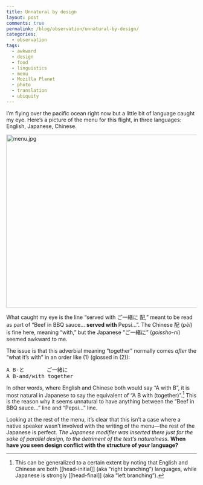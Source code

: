 ```yaml
---
title: Unnatural by design
layout: post
comments: true
permalink: /blog/observation/unnatural-by-design/
categories:
  - observation
tags:
  - awkward
  - design
  - food
  - linguistics
  - menu
  - Mozilla Planet
  - photo
  - translation
  - ubiquity
---
```

I&#8217;m flying over the pacific ocean right now but a little bit of language caught my eye. Here&#8217;s a picture of the menu for this flight, in three languages: English, Japanese, Chinese.

<img src="http://mitcho.com/blog/wp-content/uploads/2009/03/menu1.jpg" alt="menu.jpg" border="0" width="650" height="459" />

What caught my eye is the line &#8220;served with ご一緒に 配,&#8221; meant to be read as part of &#8220;Beef in BBQ sauce&#8230; **served with** Pepsi&#8230;&#8221;. The Chinese 配 (*pèi*) is fine here, meaning &#8220;with,&#8221; but the Japanese &#8220;ご一緒に&#8221; (*goissho-ni*) seemed awkward to me.

<!--more-->

The issue is that this adverbial meaning &#8220;together&#8221; normally comes *after* the &#8220;what it&#8217;s with&#8221; in an order like (1) (glossed in (2)):

<pre lang='Japanese' line='1'>A B-と       ご一緒に
A B-and/with together</pre>

In other words, where English and Chinese both would say &#8220;A with B&#8221;, it is most natural in Japanese to say the equivalent of &#8220;A B with (together)&#8221;.[^1] This is the reason why it seems unnatural to have anything between the &#8220;Beef in BBQ sauce&#8230;&#8221; line and &#8220;Pepsi&#8230;&#8221; line.

Looking at the rest of the menu, it&#8217;s clear that this isn&#8217;t a case where a native speaker wasn&#8217;t involved with the writing of the menu—the rest of the Japanese is perfect. *The Japanese modifier was inserted there just for the sake of parallel design, to the detriment of the text&#8217;s naturalness.* **When have you seen design conflict with the structure of your language?**

[^1]:    
    This can be generalized to a certain extent by noting that English and Chinese are both \[[head-initial]\] (aka &#8220;right branching&#8221;) languages, while Japanese is strongly \[[head-final]\] (aka &#8220;left branching&#8221;).